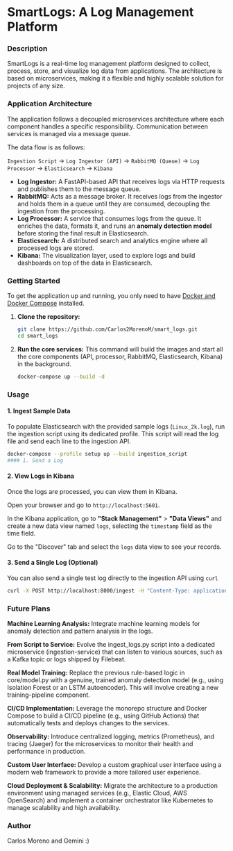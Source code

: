 # SmartLogs: A Log Management Platform

### Description

SmartLogs is a real-time log management platform designed to collect, process, store, and visualize log data from applications. The architecture is based on microservices, making it a flexible and highly scalable solution for projects of any size.

### Application Architecture

The application follows a decoupled microservices architecture where each component handles a specific responsibility. Communication between services is managed via a message queue.

The data flow is as follows:

`Ingestion Script` → `Log Ingestor (API)` → `RabbitMQ (Queue)` → `Log Processor` → `Elasticsearch` → `Kibana`

* **Log Ingestor:** A FastAPI-based API that receives logs via HTTP requests and publishes them to the message queue.
* **RabbitMQ:** Acts as a message broker. It receives logs from the ingestor and holds them in a queue until they are consumed, decoupling the ingestion from the processing.
* **Log Processor:** A service that consumes logs from the queue. It enriches the data, formats it, and runs an **anomaly detection model** before storing the final result in Elasticsearch.
* **Elasticsearch:** A distributed search and analytics engine where all processed logs are stored.
* **Kibana:** The visualization layer, used to explore logs and build dashboards on top of the data in Elasticsearch.


### Getting Started

To get the application up and running, you only need to have [Docker and Docker Compose](https://docs.docker.com/compose/install/) installed.

1.  **Clone the repository:**
    ```bash
    git clone https://github.com/Carlos2MorenoM/smart_logs.git
    cd smart_logs
    ```
2.  **Run the core services:**
    This command will build the images and start all the core components (API, processor, RabbitMQ, Elasticsearch, Kibana) in the background.
    ```bash
    docker-compose up --build -d
    ```

### Usage
#### 1. Ingest Sample Data
To populate Elasticsearch with the provided sample logs (`Linux_2k.log`), run the ingestion script using its dedicated profile. This script will read the log file and send each line to the ingestion API.

```bash
docker-compose --profile setup up --build ingestion_script
#### 1. Send a Log
```

#### 2. View Logs in Kibana
Once the logs are processed, you can view them in Kibana.

Open your browser and go to `http://localhost:5601`.

In the Kibana application, go to **"Stack Management"** > **"Data Views"** and create a new data view named `logs`, selecting the `timestamp` field as the time field.

Go to the "Discover" tab and select the `logs` data view to see your records.

#### 3. Send a Single Log (Optional)
You can also send a single test  log directly to the ingestion API using `curl`
```bash
curl -X POST http://localhost:8000/ingest -H "Content-Type: application/json" -d '{"message": "This is a test log message from curl"}'
```

### Future Plans
**Machine Learning Analysis:** Integrate machine learning models for anomaly detection and pattern analysis in the logs.

**From Script to Service:** Evolve the ingest_logs.py script into a dedicated microservice (ingestion-service) that can listen to various sources, such as a Kafka topic or logs shipped by Filebeat.

**Real Model Training:** Replace the previous rule-based logic in core/model.py with a genuine, trained anomaly detection model (e.g., using Isolation Forest or an LSTM autoencoder). This will involve creating a new training-pipeline component.

**CI/CD Implementation:** Leverage the monorepo structure and Docker Compose to build a CI/CD pipeline (e.g., using GitHub Actions) that automatically tests and deploys changes to the services.

**Observability:** Introduce centralized logging, metrics (Prometheus), and tracing (Jaeger) for the microservices to monitor their health and performance in production.

**Custom User Interface:** Develop a custom graphical user interface using a modern web framework to provide a more tailored user experience.

**Cloud Deployment & Scalability:** Migrate the architecture to a production environment using managed services (e.g., Elastic Cloud, AWS OpenSearch) and implement a container orchestrator like Kubernetes to manage scalability and high availability.

### Author
Carlos Moreno and Gemini :)
